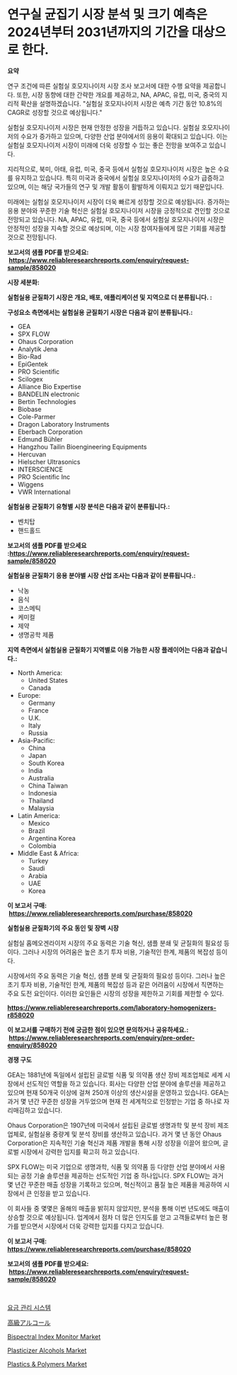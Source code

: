 <p><h1>연구실 균집기 시장 분석 및 크기 예측은 2024년부터 2031년까지의 기간을 대상으로 한다.</h1></p><p><strong>요약</strong></p>
<p><p>연구 조건에 따른 실험실 호모지나이저 시장 조사 보고서에 대한 수행 요약을 제공합니다. 또한, 시장 동향에 대한 간략한 개요를 제공하고, NA, APAC, 유럽, 미국, 중국의 지리적 확산을 설명하겠습니다. "실험실 호모지나이저 시장은 예측 기간 동안 10.8%의 CAGR로 성장할 것으로 예상됩니다."</p><p>실험실 호모지나이저 시장은 현재 안정한 성장을 거듭하고 있습니다. 실험실 호모지나이저의 수요가 증가하고 있으며, 다양한 산업 분야에서의 응용이 확대되고 있습니다. 이는 실험실 호모지나이저 시장이 미래에 더욱 성장할 수 있는 좋은 전망을 보여주고 있습니다.</p><p>지리적으로, 북미, 아태, 유럽, 미국, 중국 등에서 실험실 호모지나이저 시장은 높은 수요를 유지하고 있습니다. 특히 미국과 중국에서 실험실 호모지나이저의 수요가 급증하고 있으며, 이는 해당 국가들의 연구 및 개발 활동이 활발하게 이뤄지고 있기 때문입니다.</p><p>미래에는 실험실 호모지나이저 시장이 더욱 빠르게 성장할 것으로 예상됩니다. 증가하는 응용 분야와 꾸준한 기술 혁신은 실험실 호모지나이저 시장을 긍정적으로 견인할 것으로 전망되고 있습니다. NA, APAC, 유럽, 미국, 중국 등에서 실험실 호모지나이저 시장은 안정적인 성장을 지속할 것으로 예상되며, 이는 시장 참여자들에게 많은 기회를 제공할 것으로 전망됩니다.</p></p>
<p><strong>보고서의 샘플 PDF를 받으세요: &nbsp;<a href="https://www.reliableresearchreports.com/enquiry/request-sample/858020">https://www.reliableresearchreports.com/enquiry/request-sample/858020</a></strong></p>
<p><strong>시장 세분화:</strong></p>
<p><strong> 실험실용 균질화기 시장은 개요, 배포, 애플리케이션 및 지역으로 더 분류됩니다. :</strong></p>
<p><strong>구성요소 측면에서는 실험실용 균질화기 시장은 다음과 같이 분류됩니다.:</strong></p>
<p><ul><li>GEA</li><li>SPX FLOW</li><li>Ohaus Corporation</li><li>Analytik Jena</li><li>Bio-Rad</li><li>EpiGentek</li><li>PRO Scientific</li><li>Scilogex</li><li>Alliance Bio Expertise</li><li>BANDELIN electronic</li><li>Bertin Technologies</li><li>Biobase</li><li>Cole-Parmer</li><li>Dragon Laboratory Instruments</li><li>Eberbach Corporation</li><li>Edmund Bühler</li><li>Hangzhou Tailin Bioengineering Equipments</li><li>Hercuvan</li><li>Hielscher Ultrasonics</li><li>INTERSCIENCE</li><li>PRO Scientific Inc</li><li>Wiggens</li><li>VWR International</li></ul></p>
<p><strong> 실험실용 균질화기 유형별 시장 분석은 다음과 같이 분류됩니다.:</strong></p>
<p><ul><li>벤치탑</li><li>핸드홀드</li></ul></p>
<p><strong>보고서의 샘플 PDF를 받으세요 :<a href="https://www.reliableresearchreports.com/enquiry/request-sample/858020">https://www.reliableresearchreports.com/enquiry/request-sample/858020</a></strong></p>
<p><strong> 실험실용 균질화기 응용 분야별 시장 산업 조사는 다음과 같이 분류됩니다.:</strong></p>
<p><ul><li>낙농</li><li>음식</li><li>코스메틱</li><li>케미컬</li><li>제약</li><li>생명공학 제품</li></ul></p>
<p><strong>지역 측면에서 실험실용 균질화기 지역별로 이용 가능한 시장 플레이어는 다음과 같습니다.:</strong></p>
<p><ul>
    <li>
        North America:
        <ul>
            <li>United States</li>
            <li>Canada</li>
        </ul>
    </li>
    <li>
        Europe:
        <ul>
            <li>Germany</li>
            <li>France</li>
            <li>U.K.</li>
            <li>Italy</li>
            <li>Russia</li>
        </ul>
    </li>
    <li>
        Asia-Pacific:
        <ul>
            <li>China</li>
            <li>Japan</li>
            <li>South Korea</li>
            <li>India</li>
            <li>Australia</li>
            <li>China Taiwan</li>
            <li>Indonesia</li>
            <li>Thailand</li>
            <li>Malaysia</li>
        </ul>
    </li>
    <li>
        Latin America:
        <ul>
            <li>Mexico</li>
            <li>Brazil</li>
            <li>Argentina Korea</li>
            <li>Colombia</li>
        </ul>
    </li>
    <li>
        Middle East & Africa:
        <ul>
            <li>Turkey</li>
            <li>Saudi</li>
            <li>Arabia</li>
            <li>UAE</li>
            <li>Korea</li>
        </ul>
    </li>
    </ul></p>
<p><strong>이 보고서 구매: &nbsp;<a href="https://www.reliableresearchreports.com/purchase/858020">https://www.reliableresearchreports.com/purchase/858020</a></strong></p>
<p><strong>실험실용 균질화기의 주요 동인 및 장벽 시장</strong></p>
<p><p>실험실 홉메오겐라이저 시장의 주요 동력은 기술 혁신, 샘플 분쇄 및 균질화의 필요성 등이다. 그러나 시장의 어려움은 높은 초기 투자 비용, 기술적인 한계, 제품의 복잡성 등이다.</p><p>시장에서의 주요 동력은 기술 혁신, 샘플 분쇄 및 균질화의 필요성 등이다. 그러나 높은 초기 투자 비용, 기술적인 한계, 제품의 복잡성 등과 같은 어려움이 시장에서 직면하는 주요 도전 요인이다. 이러한 요인들은 시장의 성장을 제한하고 기회를 제한할 수 있다.</p></p>
<p><strong><a href="https://www.reliableresearchreports.com/laboratory-homogenizers-r858020">https://www.reliableresearchreports.com/laboratory-homogenizers-r858020</a></strong></p>
<p><strong>이 보고서를 구매하기 전에 궁금한 점이 있으면 문의하거나 공유하세요.: &nbsp;<a href="https://www.reliableresearchreports.com/enquiry/pre-order-enquiry/858020">https://www.reliableresearchreports.com/enquiry/pre-order-enquiry/858020</a></strong></p>
<p><strong>경쟁 구도</strong></p>
<p><p>GEA는 1881년에 독일에서 설립된 글로벌 식품 및 의약품 생산 장비 제조업체로 세계 시장에서 선도적인 역할을 하고 있습니다. 회사는 다양한 산업 분야에 솔루션을 제공하고 있으며 현재 50개국 이상에 걸쳐 250개 이상의 생산시설을 운영하고 있습니다. GEA는 과거 몇 년간 꾸준한 성장을 거두었으며 현재 전 세계적으로 인정받는 기업 중 하나로 자리매김하고 있습니다.</p><p>Ohaus Corporation은 1907년에 미국에서 설립된 글로벌 생명과학 및 분석 장비 제조업체로, 실험실용 중량계 및 분석 장비를 생산하고 있습니다. 과거 몇 년 동안 Ohaus Corporation은 지속적인 기술 혁신과 제품 개발을 통해 시장 성장을 이끌어 왔으며, 글로벌 시장에서 강력한 입지를 확고히 하고 있습니다.</p><p>SPX FLOW는 미국 기업으로 생명과학, 식품 및 의약품 등 다양한 산업 분야에서 사용되는 공정 기술 솔루션을 제공하는 선도적인 기업 중 하나입니다. SPX FLOW는 과거 몇 년간 꾸준한 매출 성장을 기록하고 있으며, 혁신적이고 품질 높은 제품을 제공하여 시장에서 큰 인정을 받고 있습니다.</p><p>이 회사들 중 몇몇은 올해의 매출을 밝히지 않았지만, 분석을 통해 이번 년도에도 매출이 상승할 것으로 예상됩니다. 업계에서 점차 더 많은 인지도를 얻고 고객들로부터 높은 평가를 받으면서 시장에서 더욱 강력한 입지를 다지고 있습니다.</p></p>
<p><strong>이 보고서 구매: &nbsp; <a href="https://www.reliableresearchreports.com/purchase/858020">https://www.reliableresearchreports.com/purchase/858020</a></strong></p>
<p><strong>보고서의 샘플 PDF를 받으세요: &nbsp;<a href="https://www.reliableresearchreports.com/enquiry/request-sample/858020">https://www.reliableresearchreports.com/enquiry/request-sample/858020</a></strong><strong></strong></p>
<p>&nbsp;</p>
<p><p><a href="https://medium.com/@minimini78678/%ED%8E%98%EC%96%B4-%EA%B4%80%EB%A6%AC-%EC%8B%9C%EC%8A%A4%ED%85%9C-%EC%8B%9C%EC%9E%A5-%EC%A0%90%EC%9C%A0%EC%9C%A8-%EB%B3%80%ED%99%94-%EB%B0%8F-%EC%8B%9C%EC%9E%A5-%EC%84%B1%EC%9E%A5-%EB%8F%99%ED%96%A5-2024-2031-e6058c46b162">요금 관리 시스템</a></p><p><a href="https://medium.com/@candiceveum_27405/%E6%AC%A1%E3%81%AE%E6%96%87%E7%AB%A0%E3%82%92%E6%97%A5%E6%9C%AC%E8%AA%9E%E3%81%AB%E7%BF%BB%E8%A8%B3%E3%81%97%E3%81%A6%E3%81%8F%E3%81%A0%E3%81%95%E3%81%84-2024%E5%B9%B4%E3%81%8B%E3%82%892031%E5%B9%B4%E3%81%BE%E3%81%A7%E3%81%AE%E4%BA%88%E6%B8%AC%E3%81%95%E3%82%8C%E3%82%8B%E3%83%8F%E3%82%A4%E3%82%A2%E3%83%AB%E3%82%B3%E3%83%BC%E3%83%AB%E5%B8%82%E5%A0%B4%E3%81%AE%E3%83%88%E3%83%AC%E3%83%B3%E3%83%89%E3%81%8A%E3%82%88%E3%81%B3%E5%B8%82%E5%A0%B4%E5%88%86%E6%9E%90-5ddb617848f4">高級アルコール</a></p><p><a href="https://github.com/redneck06/Market-Research-Report-List-2/blob/main/bispectral-index-monitor-market.md">Bispectral Index Monitor Market</a></p><p><a href="https://issuu.com/reportprime-2/docs/plasticizer-alcohols-market-size-2030.pptx">Plasticizer Alcohols Market</a></p><p><a href="https://issuu.com/reportprime-2/docs/plastics-polymers-market-size-2030.pptx">Plastics & Polymers Market</a></p></p>